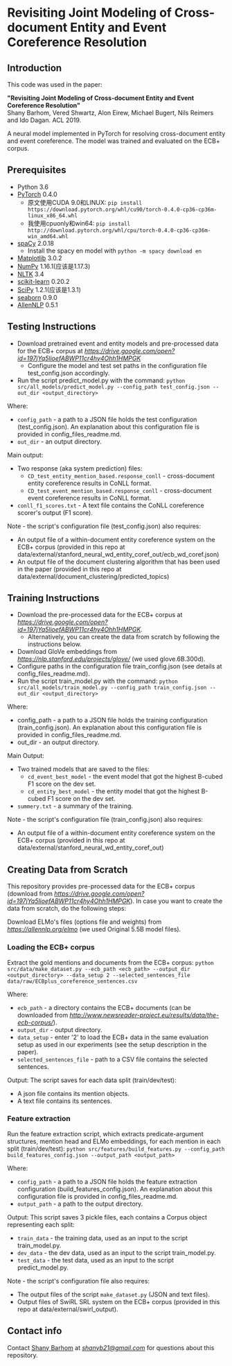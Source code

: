 # Revisiting Joint Modeling of Cross-document Entity and Event Coreference Resolution

## Introduction
This code was used in the paper:

<b>"Revisiting Joint Modeling of Cross-document Entity and Event Coreference Resolution"</b><br/>
Shany Barhom, Vered Shwartz, Alon Eirew, Michael Bugert, Nils Reimers and Ido Dagan. ACL 2019.

A neural model implemented in PyTorch for resolving cross-document entity and event coreference.
The model was trained and evaluated on the ECB+ corpus.

## Prerequisites
* Python 3.6
* [PyTorch](https://pytorch.org/) 0.4.0
    * 原文使用CUDA 9.0和LINUX:
    `pip install https://download.pytorch.org/whl/cu90/torch-0.4.0-cp36-cp36m-linux_x86_64.whl`
    * 我使用cpuonly和win64:
    `pip install http://download.pytorch.org/whl/cpu/torch-0.4.0-cp36-cp36m-win_amd64.whl`
* [spaCy](https://spacy.io/) 2.0.18
    *  Install the spacy en model with `python -m spacy download en`
* [Matplotlib](https://matplotlib.org/) 3.0.2
* [NumPy](https://www.numpy.org/) 1.16.1(应该是1.17.3)
* [NLTK](https://www.nltk.org/) 3.4
* [scikit-learn](https://scikit-learn.org/) 0.20.2
* [SciPy](https://www.scipy.org/) 1.2.1(应该是1.3.1)
* [seaborn](https://seaborn.pydata.org/) 0.9.0
* [AllenNLP](https://allennlp.org/) 0.5.1

## Testing Instructions
* Download pretrained event and entity models and pre-processed data for the ECB+ corpus at *https://drive.google.com/open?id=197jYq5lioefABWP11cr4hy4Ohh1HMPGK*
    * Configure the model and test set paths in the configuration file test_config.json accordingly.
* Run the script predict_model.py with the command:
    `python src/all_models/predict_model.py --config_path test_config.json --out_dir <output_directory>`

Where:
* `config_path` - a path to a JSON file holds the test configuration (test_config.json).
     An explanation about this configuration file is provided in config_files_readme.md.
* `out_dir` - an output directory.

Main output:
* Two response (aka system prediction) files:
   * `CD_test_entity_mention_based.response_conll` - cross-document entity coreference results in CoNLL format.
   * `CD_test_event_mention_based.response_conll` - cross-document event coreference results in CoNLL format.
* `conll_f1_scores.txt` - A text file contains the CoNLL coreference scorer's output (F1 score).

Note - the script's configuration file (test_config.json) also requires: 
   * An output file of a within-document entity coreference system on the ECB+ corpus (provided in this repo at data/external/stanford_neural_wd_entity_coref_out/ecb_wd_coref.json)
   * An output file of the document clustering algorithm that has been used in the paper (provided in this repo at data/external/document_clustering/predicted_topics)

## Training Instructions
* Download the pre-processed data for the ECB+ corpus at *https://drive.google.com/open?id=197jYq5lioefABWP11cr4hy4Ohh1HMPGK*.
    * Alternatively, you can create the data from scratch by following the instructions below.
* Download GloVe embeddings from *https://nlp.stanford.edu/projects/glove/* (we used glove.6B.300d).
* Configure paths in the configuration file train_config.json (see details at config_files_readme.md).
* Run the script train_model.py with the command:
   `python src/all_models/train_model.py --config_path train_config.json --out_dir <output_directory>`

Where:
* config_path - a path to a JSON file holds the training configuration (train_config.json).
   An explanation about this configuration file is provided in config_files_readme.md.
* out_dir - an output directory.

Main Output:
* Two trained models that are saved to the files:
    * `cd_event_best_model` - the event model that got the highest B-cubed F1 score on the dev set.
    * `cd_entity_best_model` - the entity model that got the highest B-cubed F1 score on the dev set.
* `summery.txt` - a summary of the training.

Note - the script's configuration file (train_config.json) also requires: 
   * An output file of a within-document entity coreference system on the ECB+ corpus (provided in this repo at             data/external/stanford_neural_wd_entity_coref_out)
 

## Creating Data from Scratch
This repository provides pre-processed data for the ECB+ corpus (download from *https://drive.google.com/open?id=197jYq5lioefABWP11cr4hy4Ohh1HMPGK*).
In case you want to create the data from scratch, do the following steps:

Download ELMo's files (options file and weights) from *https://allennlp.org/elmo* (we used Original 5.5B model files).

### Loading the ECB+ corpus
Extract the gold mentions and documents from the ECB+ corpus:
   `python src/data/make_dataset.py --ecb_path <ecb_path> --output_dir <output_directory> --data_setup 2 --selected_sentences_file       data/raw/ECBplus_coreference_sentences.csv`

Where:
   * `ecb_path` - a directory contains the ECB+ documents (can be downloaded from *http://www.newsreader-project.eu/results/data/the-ecb-corpus/*).
   * `output_dir` - output directory.
   * `data_setup` - enter '2' to load the ECB+ data in the same evaluation setup as used in our experiments (see the setup description in the paper).
   * `selected_sentences_file` - path to a CSV file contains the selected sentences.

Output:
The script saves for each data split (train/dev/test):
* A json file contains its mention objects.
* A text file contains its sentences.


### Feature extraction
Run the feature extraction script, which extracts predicate-argument structures,
mention head and ELMo embeddings, for each mention in each split (train/dev/test):
   `python src/features/build_features.py --config_path build_features_config.json --output_path <output_path>`

Where:
   * `config_path` - a path to a JSON file holds the feature extraction configuration (build_features_config.json).
                  An explanation about this configuration file is provided in config_files_readme.md.
   * `output_path` - a path to the output directory.

Output:
This script saves 3 pickle files, each contains a Corpus object representing each split:
* `train_data` - the training data, used as an input to the script train_model.py.
* `dev_data` - the dev data, used as an input to the script train_model.py.
* `test_data` - the test data, used as an input to the script predict_model.py.

Note - the script's configuration file also requires:
   * The output files of the script `make_dataset.py` (JSON and text files).
   * Output files of SwiRL SRL system on the ECB+ corpus (provided in this repo at data/external/swirl_output).


## Contact info
Contact [Shany Barhom](https://github.com/shanybar) at *shanyb21@gmail.com* for questions about this repository.